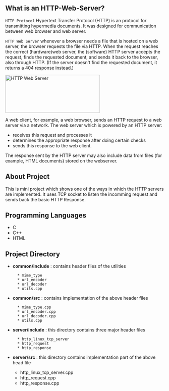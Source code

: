 ## What is an HTTP-Web-Server?
`HTTP Protocol` Hypertext Transfer Protocol (HTTP) is an protocol for transmitting hypermedia documents. It was designed for communication between web browser and web server.

`HTTP Web Server` whenever a browser needs a file that is hosted on a web server, the browser requests the file via HTTP. When the request reaches the correct (hardware)web server, the (software) HTTP server accepts the request, finds the requested document, and sends it back to the browser, also through HTTP. (If the server doesn't find the requested document, it returns a 404 response instead.) 

<img src="https://github.com/user-attachments/assets/bcbfe6c9-7777-43ab-8820-f39ef14d638f" alt="HTTP Web Server" width="300" height="120">


A web client, for example, a web browser, sends an HTTP request to a web server via a network. The web server which is powered by an HTTP server:
* receives this request and processes it
* determines the appropriate response after doing certain checks
* sends this response to the web client.

The response sent by the HTTP server may also include data from files (for example, HTML documents) stored on the webserver.

## About Project

This is mini project which shows one of the ways in which the HTTP servers are implemented. It uses TCP socket to listen the incomming request and 
sends back the basic HTTP Response. 

## Programming Languages
* C
* C++
* HTML

## Project Directory

* **common/include** : contains header files of the utilities

        * mime_type
        * url_encoder
        * url_decoder
        * utils.cpp
      
* **common/src** : contains implementation of the above header files

        * mime_type.cpp
        * url_encoder.cpp
        * url_decoder.cpp
        * utils.cpp

* **server/include** : this directory contains three major header files
  
        * http_linux_tcp_server
        * http_request
        * http_response

* **server/src** : this directory contains implementation part of the above head file

	* http_linux_tcp_server.cpp
	* http_request.cpp
	* http_response.cpp
